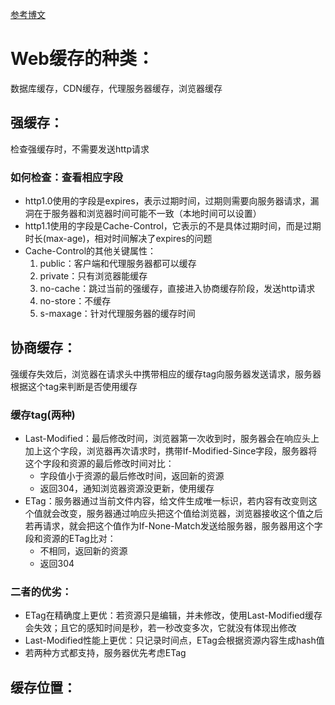 [参考博文](https://juejin.cn/post/6844904021308735502)
# Web缓存的种类：
数据库缓存，CDN缓存，代理服务器缓存，浏览器缓存
## 强缓存：
检查强缓存时，不需要发送http请求
### 如何检查：查看相应字段
  * http1.0使用的字段是expires，表示过期时间，过期则需要向服务器请求，漏洞在于服务器和浏览器时间可能不一致（本地时间可以设置）
  * http1.1使用的字段是Cache-Control，它表示的不是具体过期时间，而是过期时长(max-age)，相对时间解决了expires的问题
  * Cache-Control的其他关键属性：
    1. public：客户端和代理服务器都可以缓存
    2. private：只有浏览器能缓存
    3. no-cache：跳过当前的强缓存，直接进入协商缓存阶段，发送http请求
    4. no-store：不缓存
    5. s-maxage：针对代理服务器的缓存时间

## 协商缓存：
强缓存失效后，浏览器在请求头中携带相应的缓存tag向服务器发送请求，服务器根据这个tag来判断是否使用缓存
### 缓存tag(两种)
  * Last-Modified：最后修改时间，浏览器第一次收到时，服务器会在响应头上加上这个字段，浏览器再次请求时，携带If-Modified-Since字段，服务器将这个字段和资源的最后修改时间对比：
    * 字段值小于资源的最后修改时间，返回新的资源
    * 返回304，通知浏览器资源没更新，使用缓存
  * ETag：服务器通过当前文件内容，给文件生成唯一标识，若内容有改变则这个值就会改变，服务器通过响应头把这个值给浏览器，浏览器接收这个值之后若再请求，就会把这个值作为If-None-Match发送给服务器，服务器用这个字段和资源的ETag比对：
    * 不相同，返回新的资源
    * 返回304
### 二者的优劣：
  * ETag在精确度上更优：若资源只是编辑，并未修改，使用Last-Modified缓存会失效；且它的感知时间是秒，若一秒改变多次，它就没有体现出修改
  * Last-Modified性能上更优：只记录时间点，ETag会根据资源内容生成hash值
  * 若两种方式都支持，服务器优先考虑ETag

## 缓存位置：

